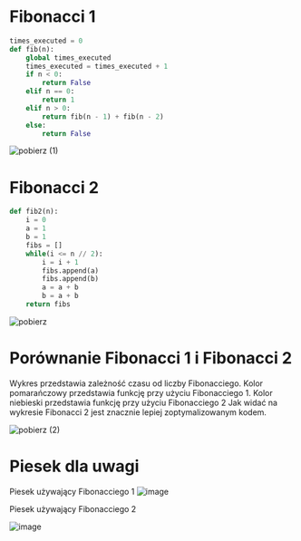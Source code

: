 # Fibonacci 1
```py
times_executed = 0
def fib(n):
    global times_executed
    times_executed = times_executed + 1
    if n < 0:
        return False
    elif n == 0:
        return 1
    elif n > 0:
        return fib(n - 1) + fib(n - 2)
    else:
        return False
```

![pobierz (1)](https://user-images.githubusercontent.com/117569921/200168266-83a43a45-1c03-4a68-87bb-b516401d44b2.png)



# Fibonacci 2
```py
def fib2(n):
    i = 0
    a = 1
    b = 1
    fibs = []
    while(i <= n // 2):
        i = i + 1
        fibs.append(a)
        fibs.append(b)
        a = a + b
        b = a + b
    return fibs
```

![pobierz](https://user-images.githubusercontent.com/117569921/200168256-280e3249-1c65-4cf9-a4db-c774c6cd0deb.png)



# Porównanie Fibonacci 1 i Fibonacci 2

Wykres przedstawia zależność czasu od liczby Fibonacciego.
Kolor pomarańczowy przedstawia funkcję przy użyciu Fibonacciego 1.
Kolor niebieski przedstawia funkcję przy użyciu Fibonacciego 2
Jak widać na wykresie Fibonacci 2 jest znacznie lepiej zoptymalizowanym kodem.

![pobierz (2)](https://user-images.githubusercontent.com/117569921/200168319-ad1cc62b-24f4-4e27-b00a-3158bf84e545.png)


# Piesek dla uwagi
Piesek używający Fibonacciego 1
![image](https://user-images.githubusercontent.com/117569921/200168638-f777b2ad-4a50-4dd6-8b12-c17277439674.png)

Piesek używający Fibonacciego 2

![image](https://user-images.githubusercontent.com/117569921/200168789-138300d6-49c8-4716-a4eb-67352b65b367.png)
